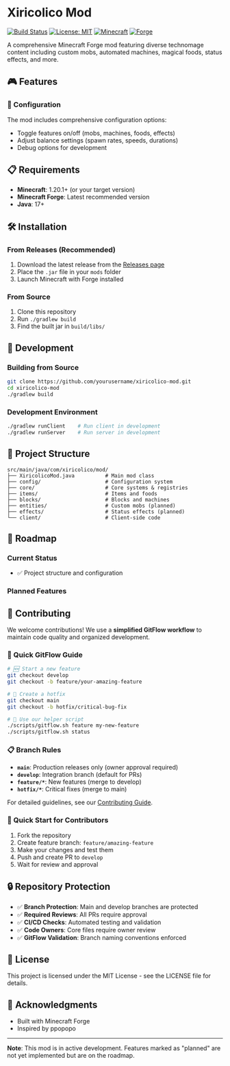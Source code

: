 # Xiricolico Mod

[![Build Status](https://github.com/yourusername/xiricolico-mod/workflows/Build%20and%20Test/badge.svg)](https://github.com/yourusername/xiricolico-mod/actions)
[![License: MIT](https://img.shields.io/badge/License-MIT-yellow.svg)](https://opensource.org/licenses/MIT)
[![Minecraft](https://img.shields.io/badge/Minecraft-1.21-green.svg)](https://www.minecraft.net/)
[![Forge](https://img.shields.io/badge/Forge-51.0.33-orange.svg)](https://files.minecraftforge.net/)

A comprehensive Minecraft Forge mod featuring diverse technomage content including custom mobs, automated machines, magical foods, status effects, and more.

## 🎮 Features

### 🔧 Configuration
The mod includes comprehensive configuration options:
- Toggle features on/off (mobs, machines, foods, effects)
- Adjust balance settings (spawn rates, speeds, durations)
- Debug options for development

## 📋 Requirements

- **Minecraft**: 1.20.1+ (or your target version)
- **Minecraft Forge**: Latest recommended version
- **Java**: 17+

## 🛠️ Installation

### From Releases (Recommended)
1. Download the latest release from the [Releases page](https://github.com/yourusername/xiricolico-mod/releases)
2. Place the `.jar` file in your `mods` folder
3. Launch Minecraft with Forge installed

### From Source
1. Clone this repository
2. Run `./gradlew build`
3. Find the built jar in `build/libs/`

## 🔨 Development

### Building from Source
```bash
git clone https://github.com/yourusername/xiricolico-mod.git
cd xiricolico-mod
./gradlew build
```

### Development Environment
```bash
./gradlew runClient    # Run client in development
./gradlew runServer    # Run server in development
```

## 📝 Project Structure

```
src/main/java/com/xiricolico/mod/
├── XiricolicoMod.java          # Main mod class
├── config/                     # Configuration system
├── core/                       # Core systems & registries
├── items/                      # Items and foods
├── blocks/                     # Blocks and machines
├── entities/                   # Custom mobs (planned)
├── effects/                    # Status effects (planned)
└── client/                     # Client-side code
```

## 🎯 Roadmap

### Current Status
- ✅ Project structure and configuration

### Planned Features


## 🤝 Contributing

We welcome contributions! We use a **simplified GitFlow workflow** to maintain code quality and organized development.

### 🌳 Quick GitFlow Guide

```bash
# 🆕 Start a new feature
git checkout develop
git checkout -b feature/your-amazing-feature

# 🚨 Create a hotfix
git checkout main  
git checkout -b hotfix/critical-bug-fix

# 🚀 Use our helper script
./scripts/gitflow.sh feature my-new-feature
./scripts/gitflow.sh status
```

### 📋 Branch Rules
- **`main`**: Production releases only (owner approval required)
- **`develop`**: Integration branch (default for PRs)
- **`feature/*`**: New features (merge to develop)
- **`hotfix/*`**: Critical fixes (merge to main)

For detailed guidelines, see our [Contributing Guide](CONTRIBUTING.md).

### 🔧 Quick Start for Contributors
1. Fork the repository
2. Create feature branch: `feature/amazing-feature`
3. Make your changes and test them
4. Push and create PR to `develop`
5. Wait for review and approval

## 🔒 Repository Protection

- ✅ **Branch Protection**: Main and develop branches are protected
- ✅ **Required Reviews**: All PRs require approval
- ✅ **CI/CD Checks**: Automated testing and validation
- ✅ **Code Owners**: Core files require owner review
- ✅ **GitFlow Validation**: Branch naming conventions enforced

## 📄 License

This project is licensed under the MIT License - see the LICENSE file for details.

## 🙏 Acknowledgments

- Built with Minecraft Forge
- Inspired by ppopopo

---

**Note**: This mod is in active development. Features marked as "planned" are not yet implemented but are on the roadmap.
